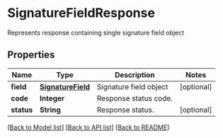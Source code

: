 ﻿
# SignatureFieldResponse
Represents response containing single signature field object

## Properties
Name | Type | Description | Notes
------------ | ------------- | ------------- | -------------
**field** | [**SignatureField**](SignatureField.md) | Signature field object | [optional]
**code** | **Integer** | Response status code. | 
**status** | **String** | Response status. | [optional]


[[Back to Model list]](../../README.md#documentation-for-models) [[Back to API list]](../../README.md#documentation-for-api-endpoints) [[Back to README]](../../README.md)


